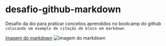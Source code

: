 # desafio-github-markdown
Desafio da dio para praticar conceitos aprendidos no bootcamp do github
`colocando um exemplo de citação de bloco em markdown`

[imagem do markdown](https://cdn.icon-icons.com/icons2/2699/PNG/512/markdown_here_logo_icon_169967.png)
![imagem do markdown](https://cdn.icon-icons.com/icons2/2699/PNG/512/markdown_here_logo_icon_169967.png)
